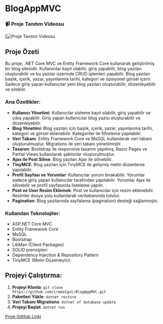 # BlogAppMVC

### 📹 Proje Tanıtım Videosu
[![Proje Tanıtım Videosu](https://youtu.be/s9ojmGy57W8)

## Proje Özeti

Bu proje, .NET Core MVC ve Entity Framework Core kullanarak geliştirilmiş bir blog sitesidir. Kullanıcılar kayıt olabilir, giriş yapabilir, blog yazıları oluşturabilir ve bu yazılar üzerinde CRUD işlemleri yapabilir. Blog yazıları başlık, içerik, yazar, yayınlanma tarihi, kategori ve opsiyonel görsel içerir. Sadece giriş yapan kullanıcılar yeni blog yazıları oluşturabilir, düzenleyebilir ve silebilir.

### Ana Özellikler:
- **Kullanıcı Yönetimi**: Kullanıcılar sisteme kayıt olabilir, giriş yapabilir ve çıkış yapabilir. Giriş yapan kullanıcılar blog yazısı oluşturabilir ve düzenleyebilir.
- **Blog Yönetimi**: Blog yazıları için başlık, içerik, yazar, yayınlanma tarihi, kategori ve görsel eklenebilir. Kategoriler ile filtreleme yapılabilir.
- **Veri Tabanı**: Entity Framework Core ve MsSQL kullanılarak veri tabanı oluşturulmuştur. Migrations ile veri tabanı yönetilmiştir.
- **Tasarım**: Bootstrap ile responsive tasarım yapılmış, Razor Pages ve Partial Views kullanılarak şablonlar oluşturulmuştur.
- **Ajax ile Post Silme**: Blog yazıları Ajax ile silinebilir.
- **TinyMCE**: Blog yazıları için TinyMCE ile gelişmiş metin düzenleme yapılabilir.
- **Profil Sayfası ve Yorumlar**: Kullanıcılar yorum bırakabilir. Yorumlar sadece giriş yapan kullanıcılar tarafından yapılabilir. Yorumlar Ajax ile silinebilir ve profil sayfasında listeleme yapılır.
- **Post ve User Resim Eklemek**: Post ve kullanıcılar için resim eklenebilir. Resimler dosya yolu kullanılarak veritabanında tutulur.
- **Pagination**: Blog yazılarında sayfalama (pagination) desteği sağlanmıştır.

### Kullanılan Teknolojiler:
- ASP.NET Core MVC
- Entity Framework Core
- MsSQL
- Bootstrap
- LibMan (Client Packages)
- SOLID prensipleri
- Dependency Injection & Repository Pattern
- TinyMCE (Metin Düzenleyici)

## Projeyi Çalıştırma:
1. **Projeyi Klonla**: `git clone https://github.com/iremalgul/BlogAppMVC.git`
2. **Paketleri Yükle**: `dotnet restore`
3. **Veri Tabanı Migrations**: `dotnet ef database update`
4. **Projeyi Başlat**: `dotnet run`

[Proje GitHub Linki](https://github.com/iremalgul/BlogAppMVC)
